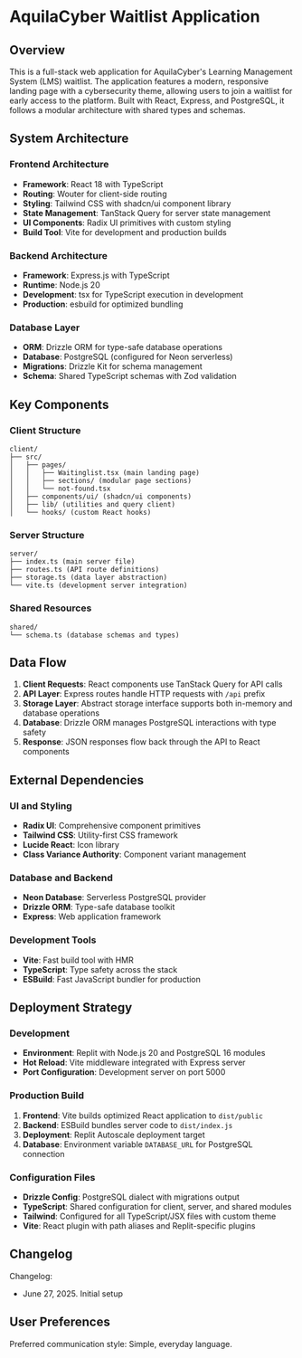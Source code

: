 # AquilaCyber Waitlist Application

## Overview

This is a full-stack web application for AquilaCyber's Learning Management System (LMS) waitlist. The application features a modern, responsive landing page with a cybersecurity theme, allowing users to join a waitlist for early access to the platform. Built with React, Express, and PostgreSQL, it follows a modular architecture with shared types and schemas.

## System Architecture

### Frontend Architecture
- **Framework**: React 18 with TypeScript
- **Routing**: Wouter for client-side routing
- **Styling**: Tailwind CSS with shadcn/ui component library
- **State Management**: TanStack Query for server state management
- **UI Components**: Radix UI primitives with custom styling
- **Build Tool**: Vite for development and production builds

### Backend Architecture
- **Framework**: Express.js with TypeScript
- **Runtime**: Node.js 20
- **Development**: tsx for TypeScript execution in development
- **Production**: esbuild for optimized bundling

### Database Layer
- **ORM**: Drizzle ORM for type-safe database operations
- **Database**: PostgreSQL (configured for Neon serverless)
- **Migrations**: Drizzle Kit for schema management
- **Schema**: Shared TypeScript schemas with Zod validation

## Key Components

### Client Structure
```
client/
├── src/
│   ├── pages/
│   │   ├── Waitinglist.tsx (main landing page)
│   │   ├── sections/ (modular page sections)
│   │   └── not-found.tsx
│   ├── components/ui/ (shadcn/ui components)
│   ├── lib/ (utilities and query client)
│   └── hooks/ (custom React hooks)
```

### Server Structure
```
server/
├── index.ts (main server file)
├── routes.ts (API route definitions)
├── storage.ts (data layer abstraction)
└── vite.ts (development server integration)
```

### Shared Resources
```
shared/
└── schema.ts (database schemas and types)
```

## Data Flow

1. **Client Requests**: React components use TanStack Query for API calls
2. **API Layer**: Express routes handle HTTP requests with `/api` prefix
3. **Storage Layer**: Abstract storage interface supports both in-memory and database operations
4. **Database**: Drizzle ORM manages PostgreSQL interactions with type safety
5. **Response**: JSON responses flow back through the API to React components

## External Dependencies

### UI and Styling
- **Radix UI**: Comprehensive component primitives
- **Tailwind CSS**: Utility-first CSS framework
- **Lucide React**: Icon library
- **Class Variance Authority**: Component variant management

### Database and Backend
- **Neon Database**: Serverless PostgreSQL provider
- **Drizzle ORM**: Type-safe database toolkit
- **Express**: Web application framework

### Development Tools
- **Vite**: Fast build tool with HMR
- **TypeScript**: Type safety across the stack
- **ESBuild**: Fast JavaScript bundler for production

## Deployment Strategy

### Development
- **Environment**: Replit with Node.js 20 and PostgreSQL 16 modules
- **Hot Reload**: Vite middleware integrated with Express server
- **Port Configuration**: Development server on port 5000

### Production Build
1. **Frontend**: Vite builds optimized React application to `dist/public`
2. **Backend**: ESBuild bundles server code to `dist/index.js`
3. **Deployment**: Replit Autoscale deployment target
4. **Database**: Environment variable `DATABASE_URL` for PostgreSQL connection

### Configuration Files
- **Drizzle Config**: PostgreSQL dialect with migrations output
- **TypeScript**: Shared configuration for client, server, and shared modules
- **Tailwind**: Configured for all TypeScript/JSX files with custom theme
- **Vite**: React plugin with path aliases and Replit-specific plugins

## Changelog

Changelog:
- June 27, 2025. Initial setup

## User Preferences

Preferred communication style: Simple, everyday language.